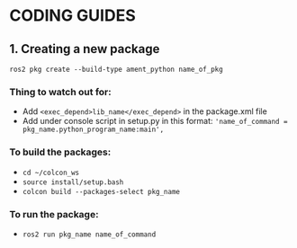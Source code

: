 # CODING GUIDES

## 1. Creating a new package

`ros2 pkg create --build-type ament_python name_of_pkg`

### Thing to watch out for:
* Add `<exec_depend>lib_name</exec_depend>` in the package.xml file
* Add under console script in setup.py in this format: 
`'name_of_command = pkg_name.python_program_name:main',`

### To build the packages:
* `cd ~/colcon_ws`
* `source install/setup.bash`
* `colcon build --packages-select pkg_name`

### To run the package:
* `ros2 run pkg_name name_of_command`